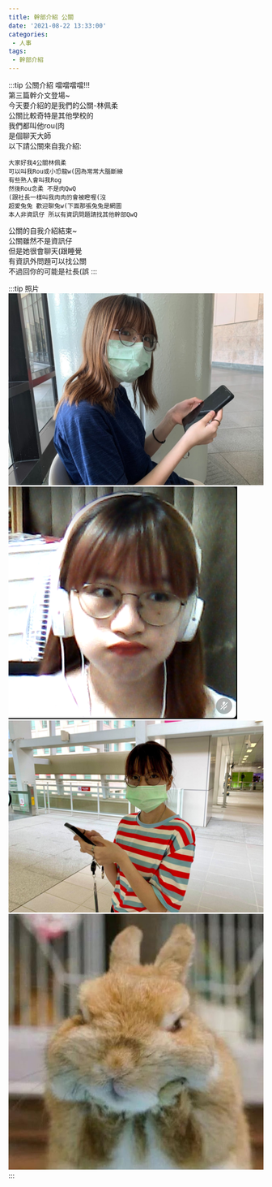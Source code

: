```yaml
---
title: 幹部介紹 公關
date: '2021-08-22 13:33:00'
categories:
 - 人事
tags:
 - 幹部介紹
---
```


:::tip 公關介紹
噹噹噹噹!!!\
第三篇幹介文登場~\
今天要介紹的是我們的公關-林佩柔\
公關比較奇特是其他學校的\
我們都叫他rou(肉\
是個聊天大師\
以下請公關來自我介紹:

    大家好我4公關林佩柔
    可以叫我Rou或小恐龍w(因為常常大腦斷線
    有些熟人會叫我Rog
    然後Rou念柔 不是肉QwQ
    (跟社長一樣叫我肉肉的會被瞪喔(沒
    超愛兔兔 歡迎聊兔w(下面那張兔兔是網圖
    本人非資訊仔 所以有資訊問題請找其他幹部QwQ

公關的自我介紹結束~\
公關雖然不是資訊仔\
但是她很會聊天(跟睡覺\
有資訊外問題可以找公關\
不過回你的可能是社長(誤
:::

:::tip 照片
![GG](../img/r/1.jpg)
![GG](../img/r/2.png)
![GG](../img/r/3.jpg)
![GG](../img/r/4.png)
:::